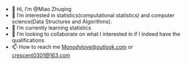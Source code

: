 - 👋 Hi, I’m @Miao Zhuqing
- 👀 I’m interested in statistics(computational statistics) and computer science(Data Structures and Algorithms). 
- 🌱 I’m currently learning statistics
- 💞️ I’m looking to collaborate on what I interested in if I indeed have the qualifications 
- 📫 How to reach me Monodylove@outlook.com or crescent0301@163.com

<!---
Monodylove/Monodylove is a ✨ special ✨ repository because its `README.md` (this file) appears on your GitHub profile.
You can click the Preview link to take a look at your changes.
--->
